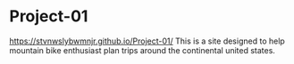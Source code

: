 # Project-01
https://stvnwslybwmnjr.github.io/Project-01/
This is a site designed to help mountain bike enthusiast plan trips around the continental united states.
